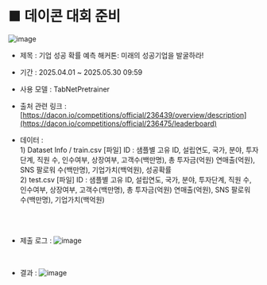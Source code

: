 # ■ 데이콘 대회 준비 
![image](https://github.com/user-attachments/assets/fa67248f-6ae2-4398-b23c-8b6c3b7b9212)

- 제목 : 기업 성공 확률 예측 해커톤: 미래의 성공기업을 발굴하라!
- 기간 :  2025.04.01 ~ 2025.05.30 09:59
- 사용 모델 : TabNetPretrainer
- 출처 관련 링크 : [https://dacon.io/competitions/official/236439/overview/description](https://dacon.io/competitions/official/236475/leaderboard)

- 데이터  : <br> 1) Dataset Info / train.csv [파일]
                   ID : 샘플별 고유 ID, 설립연도, 국가, 분야, 투자단계, 직원 수, 인수여부, 상장여부, 고객수(백만명), 총 투자금(억원)
                   연매출(억원), SNS 팔로워 수(백만명), 기업가치(백억원), 성공확률 <br>
                2) test.csv [파일]
                   ID : 샘플별 고유 ID, 설립연도, 국가, 분야, 투자단계, 직원 수, 인수여부, 상장여부, 고객수(백만명), 총 투자금(억원)
                   연매출(억원), SNS 팔로워 수(백만명), 기업가치(백억원)

 <br>
 <br>

- 제출 로그 :
  ![image](https://github.com/user-attachments/assets/a30fed14-4882-46f9-a3c1-2e99edd862fa)

<br>

- 결과 :
  ![image](https://github.com/user-attachments/assets/25c6e03e-0665-41e3-8409-954bdc6afac7)
